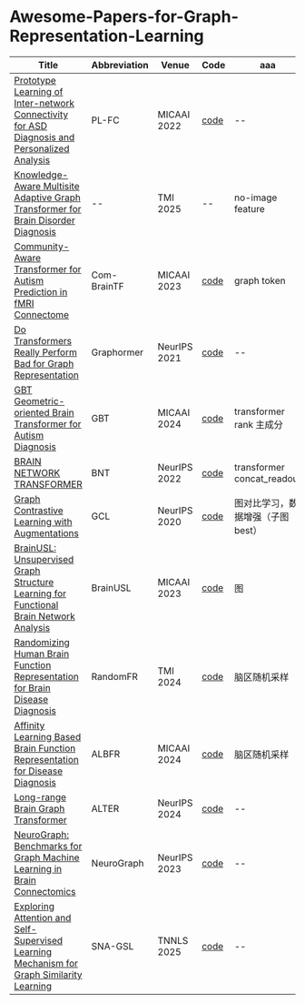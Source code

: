 # Awesome-Papers-for-Graph-Representation-Learning

| Title | Abbreviation | Venue | Code | aaa |
|-----|-----|-----|-----|-----|
| [Prototype Learning of Inter-network Connectivity for ASD Diagnosis and Personalized Analysis](https://link.springer.com/chapter/10.1007/978-3-031-16437-8_32) | PL-FC | MICAAI 2022 | [code](https://github.com/ku-milab/PL-FC) | -- |
| [Knowledge-Aware Multisite Adaptive Graph Transformer for Brain Disorder Diagnosis](https://ieeexplore.ieee.org/document/10663452) | -- | TMI 2025 | -- | no-image feature |
| [Community-Aware Transformer for Autism Prediction in fMRI Connectome](https://arxiv.org/pdf/2307.10181) | Com-BrainTF | MICAAI 2023 | [code](https://github.com/ubc-tea/Com-BrainTF) | graph token |
| [Do Transformers Really Perform Bad for Graph Representation](https://arxiv.org/pdf/2106.05234) | Graphormer | NeurIPS 2021 | [code](https://github.com/Microsoft/Graphormer) | -- |
| [GBT Geometric-oriented Brain Transformer for Autism Diagnosis](https://papers.miccai.org/miccai-2024/paper/2778_paper.pdf) | GBT | MICAAI 2024 | [code](https://github.com/CUHK-AIM-Group/GBT) | transformer rank 主成分 |
| [BRAIN NETWORK TRANSFORMER](https://arxiv.org/pdf/2210.06681) | BNT | NeurIPS 2022 | [code](https://github.com/Wayfear/BrainNetworkTransformer) | transformer concat_readout |
| [Graph Contrastive Learning with Augmentations](https://arxiv.org/pdf/2010.13902) | GCL | NeurIPS 2020 | [code](https://github.com/Shen-Lab/GraphCL) | 图对比学习，数据增强（子图best） |
| [BrainUSL: Unsupervised Graph Structure Learning for Functional Brain Network Analysis](https://link.springer.com/chapter/10.1007/978-3-031-43993-3_20) | BrainUSL | MICAAI 2023 | [code](https://github.com/IntelliDAL/Graph/tree/main/BrainUSL) | 图 |
| [Randomizing Human Brain Function Representation for Brain Disease Diagnosis](https://ieeexplore.ieee.org/document/10440630) | RandomFR | TMI 2024 | [code](https://github.com/mjliu2020/RandomFR) | 脑区随机采样 |
| [Affinity Learning Based Brain Function Representation for Disease Diagnosis](https://link.springer.com/chapter/10.1007/978-3-031-72069-7_2) | ALBFR | MICAAI 2024 | [code](https://github.com/mjliu2020/ALBFR) | 脑区随机采样 |
| [Long-range Brain Graph Transformer](https://arxiv.org/pdf/2501.01100v2) | ALTER | NeurIPS 2024 | [code](https://github.com/yushuowiki/ALTER) | -- |
| [NeuroGraph: Benchmarks for Graph Machine Learning in Brain Connectomics](https://arxiv.org/abs/2306.06202) | NeuroGraph | NeurIPS 2023 | [code](https://anwar-said.github.io/anwarsaid/neurograph.html) | -- |
| [Exploring Attention and Self-Supervised Learning Mechanism for Graph Similarity Learning](https://ieeexplore.ieee.org/abstract/document/10804817) | SNA-GSL | TNNLS 2025 | [code](https://github.com/IntelliDAL/Graph/SNA-GSL) | -- |
